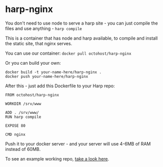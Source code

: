 harp-nginx
==================

You don't need to use node to serve a harp site - you can just compile the files and use anything - `harp compile`

This is a container that has node and harp available, to compile and install the static site, that nginx serves.

You can use our container: `docker pull octohost/harp-nginx`

Or you can build your own:

```
docker build -t your-name-here/harp-nginx .
docker push your-name-here/harp-nginx
```

After this - just add this Dockerfile to your Harp repo:

```
FROM octohost/harp-nginx

WORKDIR /srv/www

ADD . /srv/www/
RUN harp compile

EXPOSE 80

CMD nginx
```

Push it to your docker server - and your server will use 4-6MB of RAM instead of 60MB.

To see an example working repo, [take a look here](https://github.com/octohost/harp).